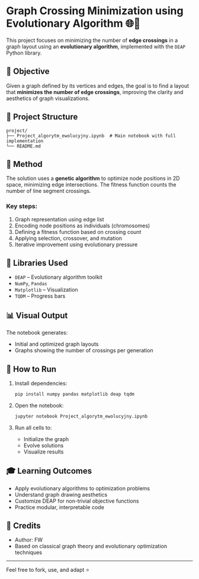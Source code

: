 # Graph Crossing Minimization using Evolutionary Algorithm 🌐🧬

This project focuses on minimizing the number of **edge crossings** in a graph layout using an **evolutionary algorithm**, implemented with the `DEAP` Python library.

## 🎯 Objective

Given a graph defined by its vertices and edges, the goal is to find a layout that **minimizes the number of edge crossings**, improving the clarity and aesthetics of graph visualizations.

## 📁 Project Structure

```
project/
├── Project_algorytm_ewolucyjny.ipynb  # Main notebook with full implementation
└── README.md
```

## 🧠 Method

The solution uses a **genetic algorithm** to optimize node positions in 2D space, minimizing edge intersections. The fitness function counts the number of line segment crossings.

### Key steps:

1. Graph representation using edge list
2. Encoding node positions as individuals (chromosomes)
3. Defining a fitness function based on crossing count
4. Applying selection, crossover, and mutation
5. Iterative improvement using evolutionary pressure

## 🔧 Libraries Used

- `DEAP` – Evolutionary algorithm toolkit
- `NumPy`, `Pandas`
- `Matplotlib` – Visualization
- `TQDM` – Progress bars

## 📊 Visual Output

The notebook generates:
- Initial and optimized graph layouts
- Graphs showing the number of crossings per generation

## 🚀 How to Run

1. Install dependencies:
   ```bash
   pip install numpy pandas matplotlib deap tqdm
   ```

2. Open the notebook:
   ```bash
   jupyter notebook Project_algorytm_ewolucyjny.ipynb
   ```

3. Run all cells to:
   - Initialize the graph
   - Evolve solutions
   - Visualize results

## 🎓 Learning Outcomes

- Apply evolutionary algorithms to optimization problems
- Understand graph drawing aesthetics
- Customize DEAP for non-trivial objective functions
- Practice modular, interpretable code

## 📌 Credits

- Author: FW
- Based on classical graph theory and evolutionary optimization techniques

---

Feel free to fork, use, and adapt ⭐
